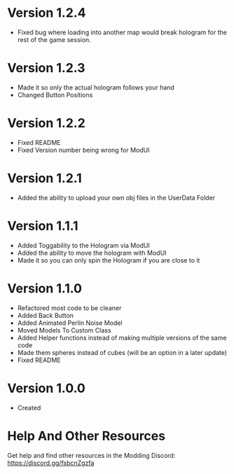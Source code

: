 # Version 1.2.4
- Fixed bug where loading into another map would break hologram for the rest of the game session.

# Version 1.2.3
- Made it so only the actual hologram follows your hand
- Changed Button Positions

# Version 1.2.2
- Fixed README
- Fixed Version number being wrong for ModUI

# Version 1.2.1
- Added the ability to upload your own obj files in the UserData Folder

# Version 1.1.1
- Added Toggability to the Hologram via ModUI
- Added the ability to move the hologram with ModUI
- Made it so you can only spin the Hologram if you are close to it

# Version 1.1.0
- Refactored most code to be cleaner
- Added Back Button
- Added Animated Perlin Noise Model
- Moved Models To Custom Class
- Added Helper functions instead of making multiple versions of the same code
- Made them spheres instead of cubes (will be an option in a later update)
- Fixed README

# Version 1.0.0
- Created


# Help And Other Resources
Get help and find other resources in the Modding Discord:
https://discord.gg/fsbcnZgzfa
